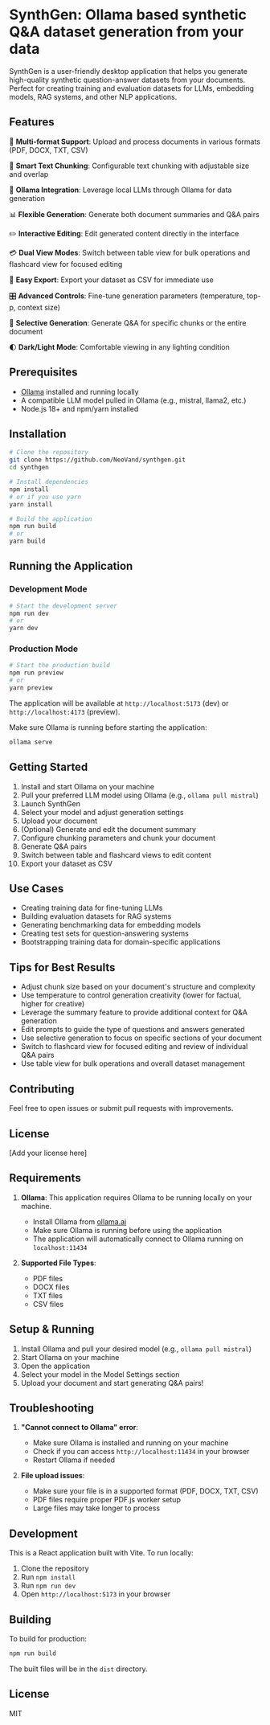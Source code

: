 # SynthGen: Ollama based synthetic Q&A dataset generation from your data

SynthGen is a user-friendly desktop application that helps you generate high-quality synthetic question-answer datasets from your documents. Perfect for creating training and evaluation datasets for LLMs, embedding models, RAG systems, and other NLP applications.

## Features

📄 **Multi-format Support**: Upload and process documents in various formats (PDF, DOCX, TXT, CSV)

🔄 **Smart Text Chunking**: Configurable text chunking with adjustable size and overlap

🤖 **Ollama Integration**: Leverage local LLMs through Ollama for data generation

📊 **Flexible Generation**: Generate both document summaries and Q&A pairs

✏️ **Interactive Editing**: Edit generated content directly in the interface

💳 **Dual View Modes**: Switch between table view for bulk operations and flashcard view for focused editing

💾 **Easy Export**: Export your dataset as CSV for immediate use

🎛️ **Advanced Controls**: Fine-tune generation parameters (temperature, top-p, context size)

🎯 **Selective Generation**: Generate Q&A for specific chunks or the entire document

🌓 **Dark/Light Mode**: Comfortable viewing in any lighting condition

## Prerequisites

- [Ollama](https://ollama.ai/) installed and running locally
- A compatible LLM model pulled in Ollama (e.g., mistral, llama2, etc.)
- Node.js 18+ and npm/yarn installed

## Installation

```bash
# Clone the repository
git clone https://github.com/NeoVand/synthgen.git
cd synthgen

# Install dependencies
npm install
# or if you use yarn
yarn install

# Build the application
npm run build
# or
yarn build
```

## Running the Application

### Development Mode
```bash
# Start the development server
npm run dev
# or
yarn dev
```

### Production Mode
```bash
# Start the production build
npm run preview
# or
yarn preview
```

The application will be available at `http://localhost:5173` (dev) or `http://localhost:4173` (preview).

Make sure Ollama is running before starting the application:
```bash
ollama serve
```

## Getting Started

1. Install and start Ollama on your machine
2. Pull your preferred LLM model using Ollama (e.g., `ollama pull mistral`)
3. Launch SynthGen
4. Select your model and adjust generation settings
5. Upload your document
6. (Optional) Generate and edit the document summary
7. Configure chunking parameters and chunk your document
8. Generate Q&A pairs
9. Switch between table and flashcard views to edit content
10. Export your dataset as CSV

## Use Cases

- Creating training data for fine-tuning LLMs
- Building evaluation datasets for RAG systems
- Generating benchmarking data for embedding models
- Creating test sets for question-answering systems
- Bootstrapping training data for domain-specific applications

## Tips for Best Results

- Adjust chunk size based on your document's structure and complexity
- Use temperature to control generation creativity (lower for factual, higher for creative)
- Leverage the summary feature to provide additional context for Q&A generation
- Edit prompts to guide the type of questions and answers generated
- Use selective generation to focus on specific sections of your document
- Switch to flashcard view for focused editing and review of individual Q&A pairs
- Use table view for bulk operations and overall dataset management

## Contributing

Feel free to open issues or submit pull requests with improvements.

## License

[Add your license here]

## Requirements

1. **Ollama**: This application requires Ollama to be running locally on your machine.
   - Install Ollama from [ollama.ai](https://ollama.ai)
   - Make sure Ollama is running before using the application
   - The application will automatically connect to Ollama running on `localhost:11434`

2. **Supported File Types**:
   - PDF files
   - DOCX files
   - TXT files
   - CSV files

## Setup & Running

1. Install Ollama and pull your desired model (e.g., `ollama pull mistral`)
2. Start Ollama on your machine
3. Open the application
4. Select your model in the Model Settings section
5. Upload your document and start generating Q&A pairs!

## Troubleshooting

1. **"Cannot connect to Ollama" error**:
   - Make sure Ollama is installed and running on your machine
   - Check if you can access `http://localhost:11434` in your browser
   - Restart Ollama if needed

2. **File upload issues**:
   - Make sure your file is in a supported format (PDF, DOCX, TXT, CSV)
   - PDF files require proper PDF.js worker setup
   - Large files may take longer to process

## Development

This is a React application built with Vite. To run locally:

1. Clone the repository
2. Run `npm install`
3. Run `npm run dev`
4. Open `http://localhost:5173` in your browser

## Building

To build for production:

```bash
npm run build
```

The built files will be in the `dist` directory.

## License

MIT
